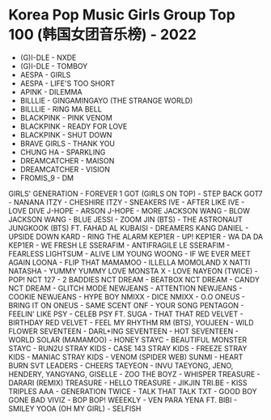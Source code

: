# Korea Pop Music Girls Group Top 100 (韩国女团音乐榜) - 2022

- (G)I-DLE - NXDE
- (G)I-DLE - TOMBOY
- AESPA - GIRLS
- AESPA - LIFE'S TOO SHORT
- APINK - DILEMMA
- BILLLIE - GINGAMINGAYO (THE STRANGE WORLD)
- BILLLIE - RING MA BELL
- BLACKPINK - PINK VENOM
- BLACKPINK - READY FOR LOVE
- BLACKPINK - SHUT DOWN
- BRAVE GIRLS - THANK YOU
- CHUNG HA - SPARKLING
- DREAMCATCHER - MAISON
- DREAMCATCHER - VISION
- FROMIS_9 - DM

GIRLS' GENERATION - FOREVER 1
GOT (GIRLS ON TOP) - STEP BACK
GOT7 - NANANA
ITZY - CHESHIRE
ITZY - SNEAKERS
IVE - AFTER LIKE
IVE - LOVE DIVE
J-HOPE - ARSON
J-HOPE - MORE
JACKSON WANG - BLOW
JACKSON WANG - BLUE
JESSI - ZOOM
JIN (BTS) - THE ASTRONAUT
JUNGKOOK (BTS) FT. FAHAD AL KUBAISI - DREAMERS
KANG DANIEL - UPSIDE DOWN
KARD - RING THE ALARM
KEP1ER - UP!
KEP1ER - WA DA DA
KEP1ER - WE FRESH
LE SSERAFIM - ANTIFRAGILE
LE SSERAFIM - FEARLESS
LIGHTSUM - ALIVE
LIM YOUNG WOONG - IF WE EVER MEET AGAIN
LOONA - FLIP THAT
MAMAMOO - ILLELLA
MOMOLAND X NATTI NATASHA - YUMMY YUMMY LOVE
MONSTA X - LOVE
NAYEON (TWICE) - POP!
NCT 127 - 2 BADDIES
NCT DREAM - BEATBOX
NCT DREAM - CANDY
NCT DREAM - GLITCH MODE
NEWJEANS - ATTENTION
NEWJEANS - COOKIE
NEWJEANS - HYPE BOY
NMIXX - DICE
NMIXX - O.O
ONEUS - BRING IT ON
ONEUS - SAME SCENT
ONF - YOUR SONG
PENTAGON - FEELIN' LIKE
PSY - CELEB
PSY FT. SUGA - THAT THAT
RED VELVET - BIRTHDAY
RED VELVET - FEEL MY RHYTHM
RM (BTS), YOUJEEN - WILD FLOWER
SEVENTEEN - DARL+ING
SEVENTEEN - HOT
SEVENTEEN - WORLD
SOLAR (MAMAMOO) - HONEY
STAYC - BEAUTIFUL MONSTER
STAYC - RUN2U
STRAY KIDS - CASE 143
STRAY KIDS - FREEZE
STRAY KIDS - MANIAC
STRAY KIDS - VENOM (SPIDER WEB)
SUNMI - HEART BURN
SVT LEADERS - CHEERS
TAEYEON - INVU
TAEYONG, JENO, HENDERY, YANGYANG, GISELLE - ZOO
THE BOYZ - WHISPER
TREASURE - DARARI (REMIX)
TREASURE - HELLO
TREASURE - JIKJIN
TRI.BE - KISS
TRIPLES AAA - GENERATION
TWICE - TALK THAT TALK
TXT - GOOD BOY GONE BAD
VIVIZ - BOP BOP!
WEEEKLY - VEN PARA
YENA FT. BIBI - SMILEY
YOOA (OH MY GIRL) - SELFISH